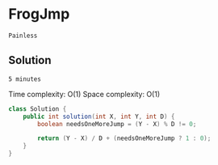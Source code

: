 # FrogJmp

`Painless`

## Solution

`5 minutes`

Time complexity: O(1)
Space complexity: O(1)

```java
class Solution {
    public int solution(int X, int Y, int D) {
        boolean needsOneMoreJump = (Y - X) % D != 0;

        return (Y - X) / D + (needsOneMoreJump ? 1 : 0);
    }
}
```
